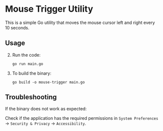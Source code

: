
# Mouse Trigger Utility

This is a simple Go utility that moves the mouse cursor left and right every 10 seconds.

## Usage

2. Run the code:

    ```bash
    go run main.go
    ```

3. To build the binary:

    ```
    go build -o mouse-trigger main.go
    ```

## Troubleshooting

If the binary does not work as expected:

Check if the application has the required permissions in `System Preferences` -> `Security & Privacy` -> `Accessibility`.
